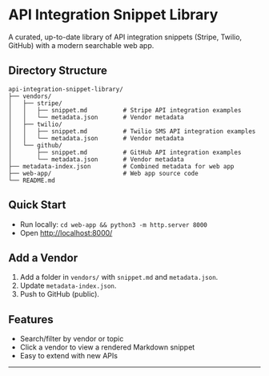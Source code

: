 # API Integration Snippet Library

A curated, up-to-date library of API integration snippets (Stripe, Twilio, GitHub) with a modern searchable web app.

## Directory Structure
```
api-integration-snippet-library/
├── vendors/
│   ├── stripe/
│   │   ├── snippet.md          # Stripe API integration examples
│   │   └── metadata.json       # Vendor metadata
│   ├── twilio/
│   │   ├── snippet.md          # Twilio SMS API integration examples
│   │   └── metadata.json       # Vendor metadata
│   └── github/
│       ├── snippet.md          # GitHub API integration examples
│       └── metadata.json       # Vendor metadata
├── metadata-index.json         # Combined metadata for web app
├── web-app/                    # Web app source code
└── README.md                   
```

## Quick Start
- Run locally: `cd web-app && python3 -m http.server 8000`
- Open [http://localhost:8000/](http://localhost:8000/)

## Add a Vendor
1. Add a folder in `vendors/` with `snippet.md` and `metadata.json`.
2. Update `metadata-index.json`.
3. Push to GitHub (public).

## Features
- Search/filter by vendor or topic
- Click a vendor to view a rendered Markdown snippet
- Easy to extend with new APIs

---

